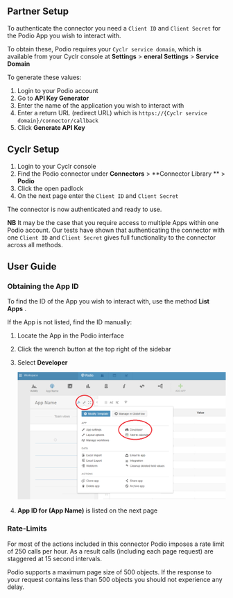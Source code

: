 
<section class="setup partner" markdown="1">

## Partner Setup

<div class="section-content" markdown="1">

To authenticate the connector you need a `Client ID` and `Client Secret` for the Podio App you wish to interact with.

To obtain these,  Podio requires your `Cyclr service domain`, which is available from your Cyclr console at **Settings** > **eneral Settings** > **Service Domain**


To generate these values:

1. Login to your Podio account
2. Go to **API Key Generator**
3. Enter the name of the application you wish to interact with
4. Enter a return URL (redirect URL) which is `https://{Cyclr service domain}/connector/callback`
5. Click **Generate API Key**

</div>

</section>

<section class="setup cyclr" markdown="1">

## Cyclr Setup

<div class="section-content" markdown="1">

1. Login to your Cyclr console
2. Find the Podio connector under **Connectors** >  **Connector Library ** >  **Podio**
3. Click the open padlock
4. On the next page enter the `Client ID` and `Client Secret`

The connector is now authenticated and ready to use.

**NB** It may be the case that you require access to multiple Apps within one Podio account. Our tests have shown that authenticating the connector with one `Client ID` and `Client Secret` gives full functionality to the connector across all methods.

</div>

</section>

<section class="userguide" markdown="1">

## User Guide

<div class="section-content" markdown="1">

### Obtaining the App ID

To find the ID of the App you wish to interact with, use the method **List Apps** . 

If the App is not listed, find the ID manually:

1. Locate the App in the Podio interface
2. Click the wrench button at the top right of the sidebar
3. Select **Developer**

   ![podio interface](./images/podio_screenshot_1.png)

4. **App ID for (App Name)** is listed on the next page

### Rate-Limits

For most of the actions included in this connector Podio imposes a rate limit of 250 calls per hour. As a result calls (including each page request) are staggered at 15 second intervals.

Podio supports a maximum page size of 500 objects. If the response to your request contains less than 500 objects you should not experience any delay.

</div>

</section>

